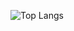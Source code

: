 ![Top Langs](https://github-readme-stats.vercel.app/api/top-langs/?username=m0joonKim&layout=compact)

